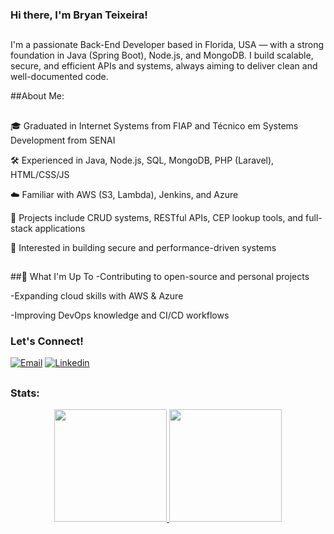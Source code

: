 ### Hi there, I'm Bryan Teixeira!

##

I'm a passionate Back-End Developer based in Florida, USA — with a strong foundation in Java (Spring Boot), Node.js, and MongoDB. I build scalable, secure, and efficient APIs and systems, always aiming to deliver clean and well-documented code.

##About Me:
##
🎓 Graduated in Internet Systems from FIAP and Técnico em Systems Development from SENAI

🛠️ Experienced in Java, Node.js, SQL, MongoDB, PHP (Laravel), HTML/CSS/JS

☁️ Familiar with AWS (S3, Lambda), Jenkins, and Azure

📂 Projects include CRUD systems, RESTful APIs, CEP lookup tools, and full-stack applications

🔐 Interested in building secure and performance-driven systems

##

##💼 What I'm Up To
-Contributing to open-source and personal projects

-Expanding cloud skills with AWS & Azure

-Improving DevOps knowledge and CI/CD workflows

###  Let's Connect!

[![Email](https://img.shields.io/badge/Email-EA4335?style=for-the-badge&logo=gmail&logoColor=white)](mailto:bryan.teixeir2004@gmail.com)
[![Linkedin](https://img.shields.io/badge/Linkedin-2867b2?style=for-the-badge&logo=linkedin&logoColor=white)](https://www.linkedin.com/in/bryan-teixeira-320766269)

##

### Stats: 
<div align="center">
  <a href="https://github.com/bryandevsx">
  <img height="180em" src="https://github-readme-stats.vercel.app/api?username=bryandevsx&show_icons=true&theme=dark&include_all_commits=true&count_private=true"/>
  <img height="180em" src="https://github-readme-stats.vercel.app/api/top-langs/?username=bryandevsx&layout=compact&langs_count=7&theme=dark"/>
</div>
